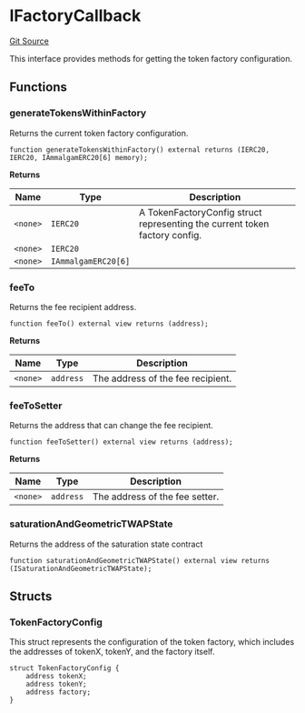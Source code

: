 # IFactoryCallback
[Git Source](https://github.com/Ammalgam-Protocol/core-v1/blob/a26749d2952fb563364ca2f24c7ddd488be0359f/contracts/interfaces/factories/IFactoryCallback.sol)

This interface provides methods for getting the token factory configuration.


## Functions
### generateTokensWithinFactory

Returns the current token factory configuration.


```solidity
function generateTokensWithinFactory() external returns (IERC20, IERC20, IAmmalgamERC20[6] memory);
```
**Returns**

|Name|Type|Description|
|----|----|-----------|
|`<none>`|`IERC20`|A TokenFactoryConfig struct representing the current token factory config.|
|`<none>`|`IERC20`||
|`<none>`|`IAmmalgamERC20[6]`||


### feeTo

Returns the fee recipient address.


```solidity
function feeTo() external view returns (address);
```
**Returns**

|Name|Type|Description|
|----|----|-----------|
|`<none>`|`address`|The address of the fee recipient.|


### feeToSetter

Returns the address that can change the fee recipient.


```solidity
function feeToSetter() external view returns (address);
```
**Returns**

|Name|Type|Description|
|----|----|-----------|
|`<none>`|`address`|The address of the fee setter.|


### saturationAndGeometricTWAPState

Returns the address of the saturation state contract


```solidity
function saturationAndGeometricTWAPState() external view returns (ISaturationAndGeometricTWAPState);
```

## Structs
### TokenFactoryConfig
This struct represents the configuration of the token factory, which includes
the addresses of tokenX, tokenY, and the factory itself.


```solidity
struct TokenFactoryConfig {
    address tokenX;
    address tokenY;
    address factory;
}
```

